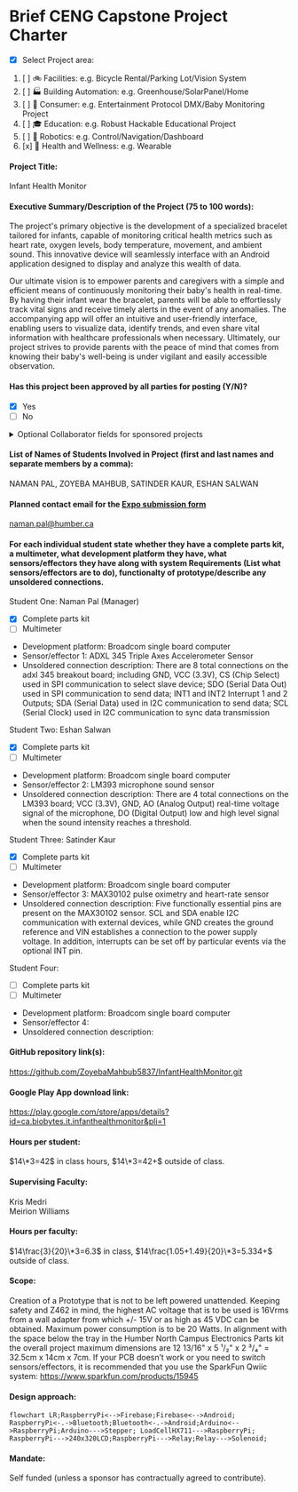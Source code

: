 # Brief CENG Capstone Project Charter
-  [x] Select Project area:
1. [ ] :bike: Facilities: e.g. Bicycle Rental/Parking Lot/Vision System
2. [ ] :factory: Building Automation: e.g. Greenhouse/SolarPanel/Home
3. [ ] :movie_camera: Consumer: e.g. Entertainment Protocol DMX/Baby Monitoring Project
4. [ ] :mortar_board: Education: e.g. Robust Hackable Educational Project
5. [ ] :robot: Robotics: e.g. Control/Navigation/Dashboard
6. [x] :ski: Health and Wellness: e.g. Wearable
####  Project Title: 
Infant Health Monitor

####  Executive Summary/Description of the Project (75 to 100 words): 
The project's primary objective is the development of a specialized bracelet tailored for infants, capable of monitoring critical health metrics such as heart rate, oxygen levels, body temperature, movement, and ambient sound. This innovative device will seamlessly interface with an Android application designed to display and analyze this wealth of data.

Our ultimate vision is to empower parents and caregivers with a simple and efficient means of continuously monitoring their baby's health in real-time. By having their infant wear the bracelet, parents will be able to effortlessly track vital signs and receive timely alerts in the event of any anomalies. The accompanying app will offer an intuitive and user-friendly interface, enabling users to visualize data, identify trends, and even share vital information with healthcare professionals when necessary. Ultimately, our project strives to provide parents with the peace of mind that comes from knowing their baby's well-being is under vigilant and easily accessible observation.
####  Has this project been approved by all parties for posting (Y/N)?
-  [x] Yes
-  [ ] No
<details><summary>Optional Collaborator fields for sponsored projects</summary>

#### Sponsoring Industry and Personnel: 
#### Hours contributed: 
#### Number of full-time employees, year established, private or not-for-profit: 
#### Value of equipment or access to equipment provided: 
#### FAST contribution: 
</details>

####  List of Names of Students Involved in Project (first and last names and separate members by a comma):
NAMAN PAL, ZOYEBA MAHBUB, SATINDER KAUR, ESHAN SALWAN

####  Planned contact email for the [Expo submission form](https://appliedtechnology.humber.ca/shows/past-shows/advanced-manufacturing-projects/advanced-manufacturing-student-submission-form.html)

naman.pal@humber.ca

####  For each individual student state whether they have a complete parts kit, a multimeter, what development platform they have, what sensors/effectors they have along with system Requirements (List what sensors/effectors are to do), functionalty of prototype/describe any unsoldered connections.
Student One: Naman Pal (Manager)
- [x] Complete parts kit
- [ ] Multimeter
- Development platform: Broadcom single board computer
- Sensor/effector 1: ADXL 345 Triple Axes Accelerometer Sensor
- Unsoldered connection description: There are 8 total connections on the adxl 345 breakout board; including GND, VCC	(3.3V), CS	(Chip Select) used in SPI communication to select slave device; SDO (Serial Data Out) used in SPI communication to send data; INT1 and INT2 Interrupt 1 and 2 Outputs; SDA (Serial Data) used in I2C communication to send data; SCL (Serial Clock) used in I2C communication to sync data transmission  

Student Two: Eshan Salwan
- [x] Complete parts kit
- [ ] Multimeter
- Development platform: Broadcom single board computer
- Sensor/effector 2: LM393 microphone sound sensor
- Unsoldered connection description:  There are 4 total connections on the LM393 board; VCC (3.3V), GND, AO (Analog Output) real-time voltage signal of the microphone, DO (Digital Output) low and high level signal when the sound intensity reaches a threshold.

Student Three: Satinder Kaur
- [x] Complete parts kit
- [ ] Multimeter
- Development platform: Broadcom single board computer
- Sensor/effector 3: MAX30102 pulse oximetry and heart-rate sensor
- Unsoldered connection description:  Five functionally essential pins are present on the MAX30102 sensor. SCL and SDA enable I2C communication with external devices, while GND creates the ground reference and VIN establishes a connection to the power supply voltage. In addition, interrupts can be set off by particular events via the optional INT pin. 

Student Four:
- [ ] Complete parts kit
- [ ] Multimeter
- Development platform: Broadcom single board computer
- Sensor/effector 4:
- Unsoldered connection description:   

####  GitHub repository link(s):
https://github.com/ZoyebaMahbub5837/InfantHealthMonitor.git

####  Google Play App download link:
https://play.google.com/store/apps/details?id=ca.biobytes.it.infanthealthmonitor&pli=1

#### Hours per student:
$14\*3=42$ in class hours, $14\*3=42+$ outside of class.

#### Supervising Faculty: 
Kris Medri   
Meirion Williams

####  Hours per faculty: 
$14\frac{3}{20}\*3=6.3$ in class, $14\frac{1.05+1.49}{20}\*3=5.334+$ outside of class.

####  Scope:
Creation of a Prototype that is not to be left powered unattended. Keeping safety and Z462 in mind, the highest AC voltage that is to be used is 16Vrms from a wall adapter from which +/- 15V or as high as 45 VDC can be obtained. Maximum power consumption is to be 20 Watts. In alignment with the space below the tray in the Humber North Campus Electronics Parts kit the overall project maximum dimensions are 12 13/16" x 5 ¹/₂" x 2 ³/₄" = 32.5cm x 14cm x 7cm. If your PCB doesn’t work or you need to switch sensors/effectors, it is recommended that you use the SparkFun Qwiic system: https://www.sparkfun.com/products/15945

####  Design approach:
```mermaid
flowchart LR;RaspberryPi<-->Firebase;Firebase<-->Android;
RaspberryPi<-.->Bluetooth;Bluetooth<-.->Android;Arduino<-->RaspberryPi;Arduino--->Stepper; LoadCellHX711--->RaspberryPi; RaspberryPi--->240x320LCD;RaspberryPi--->Relay;Relay--->Solenoid;
```
####  Mandate: 
Self funded (unless a sponsor has contractually agreed to contribute).
